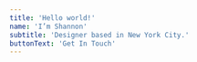 ```yaml
---
title: 'Hello world!'
name: 'I’m Shannon'
subtitle: 'Designer based in New York City.'
buttonText: 'Get In Touch'
---
```

